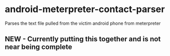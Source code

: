 # android-meterpreter-contact-parser
Parses the text file pulled from the victim android phone from meterpreter

## NEW - Currently putting this together and is not near being complete ##
